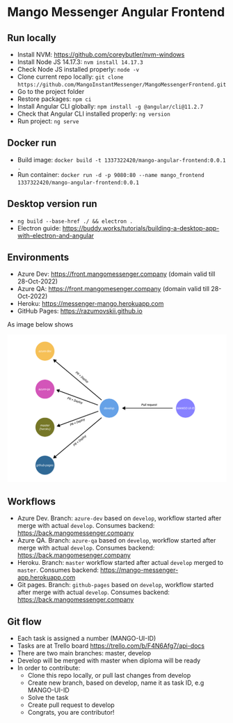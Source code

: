 # Mango Messenger Angular Frontend

## Run locally

- Install NVM: https://github.com/coreybutler/nvm-windows
- Install Node JS 14.17.3: `nvm install 14.17.3`
- Check Node JS installed properly: `node -v`
- Clone current repo locally: `git clone https://github.com/MangoInstantMessenger/MangoMessengerFrontend.git`
- Go to the project folder
- Restore packages: `npm ci`
- Install Angular CLI globally: `npm install -g @angular/cli@11.2.7`
- Check that Angular CLI installed properly: `ng version`
- Run project: `ng serve`

## Docker run

- Build image: `docker build -t 1337322420/mango-angular-frontend:0.0.1 .`
- Run container: `docker run -d -p 9080:80 --name mango_frontend 1337322420/mango-angular-frontend:0.0.1`

## Desktop version run

- `ng build --base-href ./ && electron .`
- Electron guide: https://buddy.works/tutorials/building-a-desktop-app-with-electron-and-angular

## Environments

- Azure Dev: https://front.mangomessenger.company (domain valid till 28-Oct-2022)
- Azure QA: https://front.mangomesenger.company (domain valid till 28-Oct-2022)
- Heroku: https://messenger-mango.herokuapp.com
- GitHub Pages: https://razumovskii.github.io

As image below shows

![Environments](Environments.jpg?raw=true)

## Workflows

- Azure Dev. Branch: `azure-dev` based on `develop`, workflow started after merge with actual `develop`. Consumes backend: https://back.mangomessenger.company
- Azure QA. Branch: `azure-qa` based on `develop`, workflow started after merge with actual `develop`. Consumes backend: https://back.mangomesenger.company
- Heroku. Branch: `master` workflow started after actual `develop` merged to `master`. Consumes backend: https://mango-messenger-app.herokuapp.com
- Git pages. Branch: `github-pages` based on `develop`, workflow started after merge with actual `develop`. Consumes backend: https://back.mangomessenger.company

## Git flow

- Each task is assigned a number (MANGO-UI-ID)
- Tasks are at Trello board https://trello.com/b/F4N6Afg7/api-docs
- There are two main branches: master, develop
- Develop will be merged with master when diploma will be ready
- In order to contribute:
  - Clone this repo locally, or pull last changes from develop
  - Create new branch, based on develop, name it as task ID, e.g MANGO-UI-ID
  - Solve the task
  - Create pull request to develop
  - Congrats, you are contributor!
